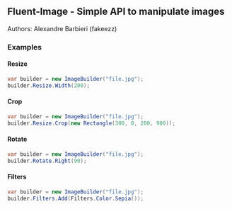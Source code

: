 ## Fluent-Image - Simple API to manipulate images

Authors: Alexandre Barbieri (fakeezz)

### Examples

#### Resize

```c#
var builder = new ImageBuilder("file.jpg");
builder.Resize.Width(200);
```

#### Crop

```c#
var builder = new ImageBuilder("file.jpg");
builder.Resize.Crop(new Rectangle(300, 0, 200, 900));
```

#### Rotate

```c#
var builder = new ImageBuilder("file.jpg");
builder.Rotate.Right(90);
```

#### Filters

```c#
var builder = new ImageBuilder("file.jpg");
builder.Filters.Add(Filters.Color.Sepia());
```
